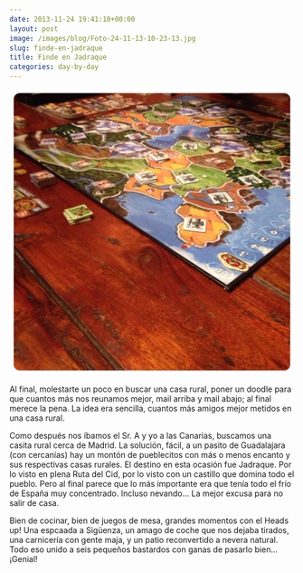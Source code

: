```yaml
---
date: 2013-11-24 19:41:10+00:00
layout: post
image: /images/blog/Foto-24-11-13-10-23-13.jpg
slug: finde-en-jadraque
title: Finde en Jadraque
categories: day-by-day
---
```


[![Foto 24-11-13 10 23 13](/images/blog/Foto-24-11-13-10-23-13.jpg)](/images/blog/Foto-24-11-13-10-23-13.jpg)




Al final, molestarte un poco en buscar una casa rural, poner un doodle para que cuantos más nos reunamos mejor, mail arriba y mail abajo; al final merece la pena. La idea era sencilla, cuantos más amigos mejor metidos en una casa rural.







Como después nos íbamos el Sr. A y yo a las Canarias, buscamos una casita rural cerca de Madrid. La solución, fácil, a un pasito de Guadalajara (con cercanías) hay un montón de pueblecitos con más o menos encanto y sus respectivas casas rurales. El destino en esta ocasión fue Jadraque. Por lo visto en plena Ruta del Cid, por lo visto con un castillo que domina todo el pueblo. Pero al final parece que lo más importante era que tenía todo el frío de España muy concentrado. Incluso nevando... La mejor excusa para no salir de casa.







Bien de cocinar, bien de juegos de mesa, grandes momentos con el Heads up! Una espcaada a Sigüenza, un amago de coche que nos dejaba tirados, una carnicería con gente maja, y un patio reconvertido a nevera natural. Todo eso unido a seis pequeños bastardos con ganas de pasarlo bien... ¡Genial!
